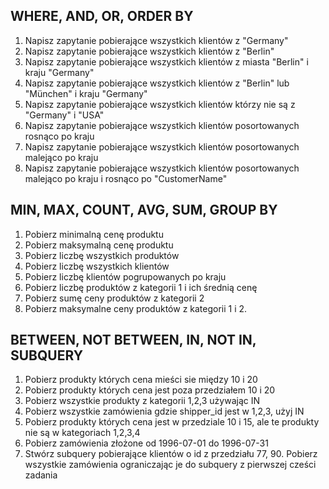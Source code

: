 ## WHERE, AND, OR, ORDER BY
1. Napisz zapytanie pobierające wszystkich klientów z "Germany"
2. Napisz zapytanie pobierające wszystkich klientów z "Berlin"
3. Napisz zapytanie pobierające wszystkich klientów z miasta "Berlin" i kraju "Germany"
4. Napisz zapytanie pobierające wszystkich klientów z "Berlin" lub "München" i kraju "Germany"
5. Napisz zapytanie pobierające wszystkich klientów którzy nie są z "Germany" i "USA"
6. Napisz zapytanie pobierające wszystkich klientów posortowanych rosnąco po kraju
7. Napisz zapytanie pobierające wszystkich klientów posortowanych malejąco po kraju
8. Napisz zapytanie pobierające wszystkich klientów posortowanych malejąco po kraju i rosnąco po "CustomerName"

## MIN, MAX, COUNT, AVG, SUM, GROUP BY
1. Pobierz minimalną cenę produktu
2. Pobierz maksymalną cenę produktu
3. Pobierz liczbę wszystkich produktów
4. Pobierz liczbę wszystkich klientów
5. Pobierz liczbę klientów pogrupowanych po kraju
6. Pobierz liczbę produktów z kategorii 1 i ich średnią cenę
7. Pobierz sumę ceny produktów z kategorii 2
8. Pobierz maksymalne ceny produktów z kategorii 1 i 2.

## BETWEEN, NOT BETWEEN, IN, NOT IN, SUBQUERY
1. Pobierz produkty których cena mieści sie między 10 i 20
2. Pobierz produkty których cena jest poza przedziałem 10 i 20
3. Pobierz wszystkie produkty z kategorii 1,2,3 używając IN
4. Pobierz wszystkie zamówienia gdzie shipper_id jest w 1,2,3, użyj IN
5. Pobierz produkty których cena jest w przedziale 10 i 15, ale te produkty nie są w kategoriach 1,2,3,4
6. Pobierz zamówienia złożone od 1996-07-01 do 1996-07-31
7. Stwórz subquery pobierające klientów o id z przedziału 77, 90. Pobierz wszystkie zamówienia ograniczając je do subquery z pierwszej cześci zadania